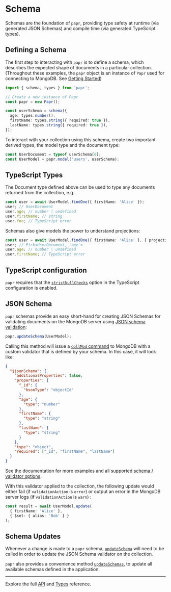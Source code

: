 # Schema

Schemas are the foundation of `papr`, providing type safety at runtime (via generated JSON Schemas)
and compile time (via generated TypeScript types).

## Defining a Schema

The first step to interacting with `papr` is to define a schema, which describes the expected shape
of documents in a particular collection. (Throughout these examples, the `papr` object is an
instance of `Papr` used for connecting to MongoDB. See [Getting Started](docs/getting-started.md))

```ts
import { schema, types } from 'papr';

// Create a new instance of Papr
const papr = new Papr();

const userSchema = schema({
  age: types.number(),
  firstName: types.string({ required: true }),
  lastName: types.string({ required: true }),
});
```

To interact with your collection using this schema, create two important derived types, the model
type and the document type:

```ts
const UserDocument = typeof userSchema[0];
const UserModel = papr.model('users', userSchema);
```

## TypeScript Types

The Document type defined above can be used to type any documents returned from the collection, e.g.

```ts
const user = await UserModel.findOne({ firstName: 'Alice' });
user; // UserDocument
user.age; // number | undefined
user.firstName; // string
user.foo; // TypeScript error
```

Schemas also give models the power to understand projections:

```ts
const user = await UserModel.findOne({ firstName: 'Alice' }, { projection: { age: 1 } });
user; // Pick<UserDocument, 'age'>
user.age; // number | undefined
user.firstName; // TypeScript error
```

## TypeScript configuration

`papr` requires that the
[`strictNullChecks`](https://www.typescriptlang.org/tsconfig#strictNullChecks) option in the
TypeScript configuration is enabled.

## JSON Schema

`papr` schemas provide an easy short-hand for creating JSON Schemas for validating documents on the
MongoDB server using
[JSON schema validation](https://docs.mongodb.com/manual/core/schema-validation/#json-schema):

```ts
papr.updateSchema(UserModel);
```

Calling this method will issue a
[`collMod` command](https://docs.mongodb.com/manual/reference/command/collMod/#dbcmd.collMod) to
MongoDB with a custom validator that is defined by your schema. In this case, it will look like:

```json
{
  "$jsonSchema": {
    "additionalProperties": false,
    "properties": {
      "_id": {
        "bsonType": "objectId"
      },
      "age": {
        "type": "number"
      },
      "firstName": {
        "type": "string"
      },
      "lastName": {
        "type": "string"
      }
    },
    "type": "object",
    "required": ["_id", "firstName", "lastName"]
  }
}
```

See the documentation for more examples and all supported
[schema / validator options](api/schema.md).

With this validator applied to the collection, the following update would either fail (if
`validationAction` is `error`) or output an error in the MongoDB server logs (if `validationAction`
is `warn`) :

<!-- prettier-ignore -->
```ts
const result = await UserModel.update(
  { firstName: 'Alice' },
  { $set: { alias: 'Bob' } }
);
```

## Schema Updates

Whenever a change is made to a `papr` schema, [`updateSchema`](api/papr.md#updateschema) will need
to be called in order to update the JSON Schema validator on the collection.

`papr` also provides a convenience method [`updateSchemas`](api/papr.md#updateschemas), to update
all available schemas defined in the application.

---

Explore the full [API](api/papr.md) and [Types](api/types.md) reference.
